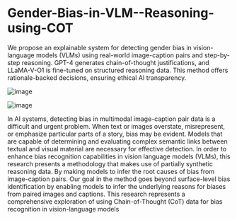 # Gender-Bias-in-VLM--Reasoning-using-COT
We propose an explainable system for detecting gender bias in vision-language models (VLMs) using real-world image-caption pairs and step-by-step reasoning. GPT-4 generates chain-of-thought justifications, and LLaMA-V-O1 is fine-tuned on structured reasoning data. This method offers rationale-backed decisions, ensuring ethical AI transparency.

![image](https://github.com/user-attachments/assets/735f6716-9081-4cab-a2e5-6e8bc836a43f)


![image](https://github.com/user-attachments/assets/04755eb9-a920-4d9c-a003-1fd6d66d6232)


In AI systems, detecting bias in multimodal image-caption pair data is a difficult and urgent
problem. When text or images overstate, misrepresent, or
emphasize particular parts of a story, bias may be evident. Models that are capable of determining and evaluating complex semantic links between textual and visual
material are necessary for effective detection. In order to
enhance bias recognition capabilities in vision language
models (VLMs), this research presents a methodology that
makes use of partially synthetic reasoning data. By making
models to infer the root causes of bias from image-caption
pairs. Our goal in the method goes beyond surface-level
bias identification by enabling models to infer the underlying reasons for biases from paired images and captions.
This research represents a comprehensive exploration of using Chain-of-Thought (CoT) data for bias recognition in
vision-language models
